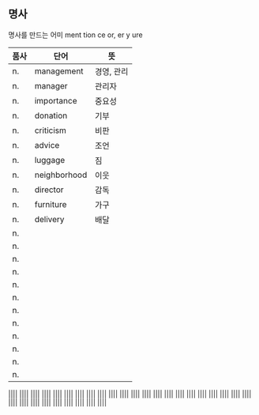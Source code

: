 ## 명사
명사를 만드는 어미
ment
tion
ce
or, er
y
ure

|품사|단어|뜻|
|---|---|---|
|n.|management|경영, 관리|
|n.|manager|관리자|
|n.|importance|중요성|
|n.|donation|기부|
|n.|criticism|비판|
|n.|advice|조언|
|n.|luggage|짐|
|n.|neighborhood|이웃|
|n.|director|감독|
|n.|furniture|가구|
|n.|delivery|배달|
|n.|||
|n.|||
|n.|||
|n.|||
|n.|||
|n.|||
|n.|||
|n.|||
|n.|||
|n.|||
|n.|||
|n.|||

||||
||||
||||
||||
||||
||||
||||
||||
||||
||||
||||
||||
||||
||||
||||
||||
||||
||||
||||
||||
||||
||||
||||
||||
||||
||||
||||
||||
||||
||||
||||
